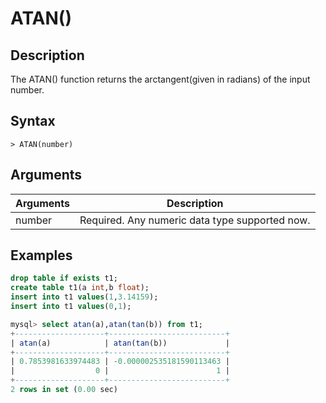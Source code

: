 # **ATAN()**

## **Description**

The ATAN() function returns the arctangent(given in radians) of the input number.

## **Syntax**

```
> ATAN(number)
```

## **Arguments**

|  Arguments   | Description  |
|  ----  | ----  |
| number | Required. Any numeric data type supported now. |

## **Examples**

```sql
drop table if exists t1;
create table t1(a int,b float);
insert into t1 values(1,3.14159);
insert into t1 values(0,1);

mysql> select atan(a),atan(tan(b)) from t1;
+--------------------+--------------------------+
| atan(a)            | atan(tan(b))             |
+--------------------+--------------------------+
| 0.7853981633974483 | -0.000002535181590113463 |
|                  0 |                        1 |
+--------------------+--------------------------+
2 rows in set (0.00 sec)
```
